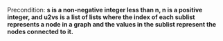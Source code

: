 Precondition: **s is a non-negative integer less than n, n is a positive integer, and u2vs is a list of lists where the index of each sublist represents a node in a graph and the values in the sublist represent the nodes connected to it.**
